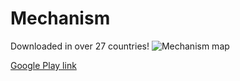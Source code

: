 # Mechanism

Downloaded in over 27 countries!
![Mechanism map](https://imgur.com/RSfkDCL "Downloaded in over 30 countries!")

[Google Play link](https://play.google.com/store/apps/details?id=com.wordpress.httpspandareaktor.mechanism)
